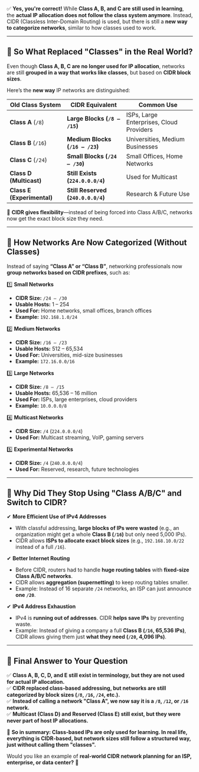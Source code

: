 ✅ **Yes, you're correct!** While **Class A, B, and C are still used in learning**, the **actual IP allocation does not follow the class system anymore**. Instead, CIDR (Classless Inter-Domain Routing) is used, but there is still a **new way to categorize networks**, similar to how classes used to work.

---

## **🔹 So What Replaced "Classes" in the Real World?**

Even though **Class A, B, C are no longer used for IP allocation**, networks are still **grouped in a way that works like classes**, but based on **CIDR block sizes**.

Here’s the **new way** IP networks are distinguished:

|**Old Class System**|**CIDR Equivalent**|**Common Use**|
|---|---|---|
|**Class A** (`/8`)|**Large Blocks (`/8 – /15`)**|ISPs, Large Enterprises, Cloud Providers|
|**Class B** (`/16`)|**Medium Blocks (`/16 – /23`)**|Universities, Medium Businesses|
|**Class C** (`/24`)|**Small Blocks (`/24 – /30`)**|Small Offices, Home Networks|
|**Class D (Multicast)**|**Still Exists (`224.0.0.0/4`)**|Used for Multicast|
|**Class E (Experimental)**|**Still Reserved (`240.0.0.0/4`)**|Research & Future Use|

📌 **CIDR gives flexibility**—instead of being forced into Class A/B/C, networks now get the exact block size they need.

---

## **🔹 How Networks Are Now Categorized (Without Classes)**

Instead of saying **“Class A” or “Class B”**, networking professionals now **group networks based on CIDR prefixes**, such as:

1️⃣ **Small Networks**

- **CIDR Size:** `/24 – /30`
- **Usable Hosts:** 1 – 254
- **Used For:** Home networks, small offices, branch offices
- **Example:** `192.168.1.0/24`

2️⃣ **Medium Networks**

- **CIDR Size:** `/16 – /23`
- **Usable Hosts:** 512 – 65,534
- **Used For:** Universities, mid-size businesses
- **Example:** `172.16.0.0/16`

3️⃣ **Large Networks**

- **CIDR Size:** `/8 – /15`
- **Usable Hosts:** 65,536 – 16 million
- **Used For:** ISPs, large enterprises, cloud providers
- **Example:** `10.0.0.0/8`

4️⃣ **Multicast Networks**

- **CIDR Size:** `/4` (`224.0.0.0/4`)
- **Used For:** Multicast streaming, VoIP, gaming servers

5️⃣ **Experimental Networks**

- **CIDR Size:** `/4` (`240.0.0.0/4`)
- **Used For:** Reserved, research, future technologies

---

## **🔹 Why Did They Stop Using "Class A/B/C" and Switch to CIDR?**

✔ **More Efficient Use of IPv4 Addresses**

- With classful addressing, **large blocks of IPs were wasted** (e.g., an organization might get a whole **Class B (`/16`)** but only need 5,000 IPs).
- CIDR allows **ISPs to allocate exact block sizes** (e.g., `192.168.10.0/22` instead of a full `/16`).

✔ **Better Internet Routing**

- Before CIDR, routers had to handle **huge routing tables** with **fixed-size Class A/B/C networks**.
- CIDR allows **aggregation (supernetting)** to keep routing tables smaller.
- Example: Instead of 16 separate `/24` networks, an ISP can just announce **one `/20`**.

✔ **IPv4 Address Exhaustion**

- IPv4 is **running out of addresses**. CIDR **helps save IPs** by preventing waste.
- Example: Instead of giving a company a full **Class B (`/16`, 65,536 IPs)**, CIDR allows giving them just **what they need (`/20`, 4,096 IPs)**.

---

## **🔹 Final Answer to Your Question**

✅ **Class A, B, C, D, and E still exist in terminology, but they are not used for actual IP allocation.**  
✅ **CIDR replaced class-based addressing, but networks are still categorized by block sizes (`/8`, `/16`, `/24`, etc.).**  
✅ **Instead of calling a network "Class A", we now say it is a `/8`, `/12`, or `/16` network.**  
✅ **Multicast (Class D) and Reserved (Class E) still exist, but they were never part of host IP allocations.**

📌 **So in summary: Class-based IPs are only used for learning. In real life, everything is CIDR-based, but network sizes still follow a structured way, just without calling them "classes".**

Would you like an example of **real-world CIDR network planning for an ISP, enterprise, or data center?** 🚀